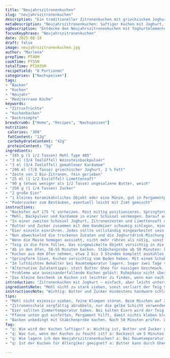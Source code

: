 ```yaml
---
title: "Neujahrszitronenkuchen"
slug: "neujahrszitronenkuchen"
description: "Ein traditioneller Zitronenkuchen mit griechischem Joghurt, verfeinert mit Kardamom und Vanille. Backzeit und Kühlphase leicht modifiziert für bessere Konsistenz. Ersetzt Muskat und Backnatron durch Kardamom und Weinsteinpulver. Bringt frische Zitrusaromen mit Doppelt Zitronenschale und Limettensaft, gibt der Kombination mehr Tiefe. Die Textur bleibt saftig, trotz reduzierter Buttermenge. Keramikobjekt zum Glücksbringer, verpackt in Pergament. Zucker zum Bestäuben am Ende, eventuell mit Puderzucker und etwas Zimt gemischt. Typisch lockere Krume, angenehme Säure, leichte Süße, perfekte Balance. Die Vorbereitung auf verschiedene Küchenstile zugeschnitten, ideal für geduldige Hobbybäcker mit Erfahrung. Vermeidet häufige Fehler wie Übermischen oder zu frühes Herausnehmen. Lagert gut bis 4 Tage bei Raumtemperatur unter Folie, reichert sich mit der Zeit. Kleinere Portionen möglich. "
metaDescription: "Neujahrszitronenkuchen: Saftiger Kuchen mit Joghurt, frischen Zitrusnoten und perfekter Konsistenz für anspruchsvolle Hobbybäcker"
ogDescription: "Entdecke den Neujahrszitronenkuchen mit Yoghurtelementen und aromatischem Kardamom. Ein Genuss für jeden Anlass."
focusKeyphrase: "Neujahrszitronenkuchen"
date: 2025-08-18
draft: false
image: neujahrszitronenkuchen.jpg
author: "Marlena"
prepTime: PT40M
cookTime: PT55M
totalTime: PT1H35M
recipeYield: "8 Portionen"
categories: ["Nachspeisen"]
tags:
- "Backen"
- "Kuchen"
- "Neujahr"
- "Mediterrane Küche"
keywords:
- "Zitrusfrüchte"
- "Kuchenbacken"
- "Backrezepte"
breadcrumb: ["Home", "Recipes", "Nachspeisen"]
nutrition: 
 calories: "300"
 fatContent: "12g"
 carbohydrateContent: "42g"
 proteinContent: "5g"
ingredients:
- "185 g (1 1/2 Tassen) Mehl Type 405"
- "3 ml (3/4 Teelöffel) Weinsteinbackpulver"
- "3 ml (3/4 Teelöffel) gemahlener Kardamom"
- "200 ml (7/8 Tasse) griechischer Joghurt, 2 % Fett"
- "Zeste von 2 Bio-Zitronen, fein gerieben"
- "25 ml (1 1/2 Esslöffel) Limettensaft"
- "90 g (etwas weniger als 1/2 Tasse) ungesalzene Butter, weich"
- "250 g (1 1/4 Tassen) Zucker"
- "2 große Eier"
- "1 kleines keramikähnliches Objekt oder eine Münze, gut in Pergamentpapier gewickelt (optional)"
- "Puderzucker zum Bestäuben, eventuell leicht mit Zimt gemischt"
instructions:
- "Backofen auf 175 °C vorheizen. Rost mittig positionieren. Springform (20 cm Durchmesser) gründlich einfetten. Dann mit Pergamentpapier den Boden auslegen, damit nichts klebt."
- "Mehl, Backpulver und Kardamom in einer Schüssel vermengen. Darauf achten, dass keine Klümpchen entstehen, sonst wird der Teig ungleichmäßig."
- "In einer zweiten Schüssel Joghurt, Zitronenzesten und Limettensaft miteinander verquirlen – die Säure hebt den Teig später wunderbar an, macht ihn frisch. Manchmal nehme ich auch Joghurt mit 5 % Fett, für bessere Textur, kein Problem."
- "Butter und Zucker zusammen mit dem Handmixer schaumig schlagen, mindestens 3 Minuten, bis die Masse hell und cremig ist. Nicht unterschätzen, sonst wird der Kuchen fest statt locker."
- "Eier einzeln einrühren. Jedes sollte vollständig eingearbeitet sein, sonst gerinnt die Masse später beim Backen."
- "Nun abwechselnd die trockenen Zutaten und die Joghurtdrink-Mischung in drei Portionen unterrühren. Immer mit den trockenen beginnen und mit Joghurt enden – hilft, Luftigkeit zu bewahren."
- "Wenn die Masse homogen aussieht, nicht mehr rühren als nötig, sonst entwickelt sie Gluten – das wird zäh."
- "Teig in die Form füllen. Das eingewickelte Objekt vorsichtig in die Mitte drücken, aber nicht bis auf den Boden, sonst lässt sich der Kuchen schlecht schneiden."
- "Ab in den Ofen, 50–55 Minuten backen. Stäbchenprobe ab 50 Minuten: kommt sauber raus, fertig. Kuchen sollte goldgelb und an den Seiten etwas zurückgezogen aussehen. Richtig riechen – Zitronenduft sollte präsent sein, fast schon verführerisch."
- "Kuchen aus dem Ofen nehmen, etwa 2 bis 3 Stunden komplett auskühlen lassen auf einem Gitter. Warmer Kuchen zerfällt leicht, braucht Ruhe, damit die Krume fest wird. 60 Minuten reichen meist nicht."
- "Springform lösen, Kuchen vorsichtig vom Boden heben. Mit einem Schablonenmuster aus Zuckersternchen oder Jahreszahlen dekorieren und Puderzucker drüber sieben. Wer mag, mischt etwas Zimt unter – gibt ein feines Aroma."
- "Im luftdichten Behälter bei Raumtemperatur lagern. Sogar zwei Tage später schmeckt er noch intensiver. Falls der Kuchen zu feucht wird, beim nächsten Mal Backzeit um 5 Minuten verlängern, aber dabei die Farbe im Auge behalten."
- "Alternative Zutatentipps: statt Butter Ghee für nussigen Geschmack. Statt Limettensaft auch Orangensaft nehmen, wenn milder erwünscht ist. Wer Nüsse verträgt, gibt gemahlene Mandeln in den Mehlanteil – macht Textur rustikaler."
- "Probleme wie auseinanderfallende Kuchen gelöst: Ruhephase nicht überspringen und Backtemperatur genau beobachten. Manchmal hilft, Ofentür nach 40 Minuten für kurze Zeit anzulehnen, wenn innen noch zu feucht."
- "Das kleine Geschenk im Kuchen ist leichter zu finden, wenn man nach dem Auskühlen leicht mit Messer entlang der Form geht. Traditionell bringt das Glück, aber wir kennen die Fallen in der Handhabung."
introduction: "Zitronenkuchen mit Joghurt – einfach, aber leicht unterschätzt. Der Trick: die Balance zwischen Säure und Süße, kombiniert mit der richtigen Backzeit. Ich habe viele Varianten ausprobiert; oft wird der Kuchen zu trocken oder zu kompakt. Frischer Kardamom bringt eine interessante Note, die sich gut mit Zitrus verbindet. Der Joghurt sorgt für eine feine, leichte Kruste und macht den Teig nicht schwer, trotz reduzierter Buttermenge. Der kleine keramische Glücksbringer ist mehr als nur Symbol, er zwingt dazu, den Kuchen vorsichtig zu schneiden. Ein Spaß für die Familie, ein echtes Highlight zu Neujahr."
ingredientsNote: "Mehl nicht zu stark sieben, sonst verliert der Teig Struktur. Weinsteinbackpulver ist sanfter als Natron und bringt gleichmäßige Triebkraft, reduziert chemischen Nachgeschmack. Kardamom frisch gemahlen verwenden, hat viel mehr Aroma als vorgemahlenes Pulver. Joghurt muss Zimmertemperatur haben, sonst trennt sich Butter beim Mischen. Butter weich, aber nicht geschmolzen, sonst zu flüssig; dadurch bleibt Teig luftig. Zitronenschale nur die gelbe, nicht das Weiße, sonst wird es bitter. Limettensaft sorgt für Frische, ist aber milder als Zitrone, passt gut zu Kardamom. Eier frisch und Zimmertemperatur, wichtig für maximale Volumen beim Aufschlagen. Kleine Objekte zum Glück einwickeln, sonst bleibst du mit der Form kleben. Puderzucker am Ende sparsam, zu viel verwässert die Oberfläche."
instructionsNote: "Wichtig: Butter und Zucker mindestens handwarm schlagen. Wenn zu kalt, dauert das ewig, zu heiß buttert sie aus. Eier nacheinander, langsam einrühren, sonst trennt der Teig. Beim Abwechseln der trockenen und feuchten Zutaten nicht zu wild mischen – am besten mit Spatel und schnellen, aber sanften Bewegungen arbeiten. Teig sollte glänzen und sich samtig anfühlen, nicht klumpig. Das Einlegen des kleinen Objekts fühlt sich anfangs eigenartig an, aber wirklich in die Mitte drücken. Backofen nicht während des Backens öffnen, sonst fällt er zusammen. Nach 40 Minuten öffnen und Stäbchenprobe klein anfangen, von außen nach innen. Abkühlen mindestens 2 Stunden, länger wenn möglich – der Kuchen braucht die Zeit, um durchzuziehen und das Aroma zu entfalten. Stürze den Kuchen vorsichtig, Pergament hilft enorm. Schablonen und Puderzucker schreiben so die Geschichte des Jahres auf die Oberfläche – für mich fast ein Ritual."
tips:
- "Mehl nicht exzessiv sieben, feine Klumpen stören. Beim Mischen auf Zimmer temperatur achten, sollte glatt und glänzend sein. Möglichst nicht übermischen."
- "Zitronenschale sorgfältig abrubbeln, nur die gelbe Schicht verwenden. Das Weiße bringt Bitterkeit. Limettensaft fügt Frische hinzu, ideal mit Kardamom."
- "Eier sollten Zimmertemperatur haben. Bei kalten Eiern wird der Teig dick. Langsam einrühren, sorgt für mehr Luftigkeit und bessere Höhe."
- "Pfanne unten gut einfetten, Pergament hilft, damit nichts kleben bleibt. Wenn du ein kleines Glücksobjekt verwendest, nicht zu tief eindrücken."
- "Backen unbedingt mit Stäbchenprobe machen. Nach 50 Minuten prüfen. Wenn sauber herauskommt, ist der Kuchen fertig. Aroma prüfen, Zitronenduft sollte stark sein."
faq:
- "q: Wie wird der Kuchen luftiger? a: Wichtig ist, Butter und Zucker gut schaumig zu schlagen. Eier nacheinander einzurühren, fördert das Volumen."
- "q: Was tun, wenn der Kuchen zu feucht ist? a: Backzeit um 5 Minuten verlängern. Aber Achtung – die Farbe immer im Auge behalten. Manchmal hilft es auch, die Ofentür anzulehnen."
- "q: Wie lagere ich den Neujahrszitronenkuchen? a: Bei Raumtemperatur in einem luftdichten Behälter aufbewahren. Er hält bis zu 4 Tage. Mit der Zeit intensiviert sich der Geschmack."
- "q: Ist der Kuchen für Allergiker geeignet? a: Butter kann durch Ghee ersetzt werden, wenn Nüsse erlaubt sind, gesunde Mandeln hinzufügen. Ein toller rustikaler Effekt."

---
```

